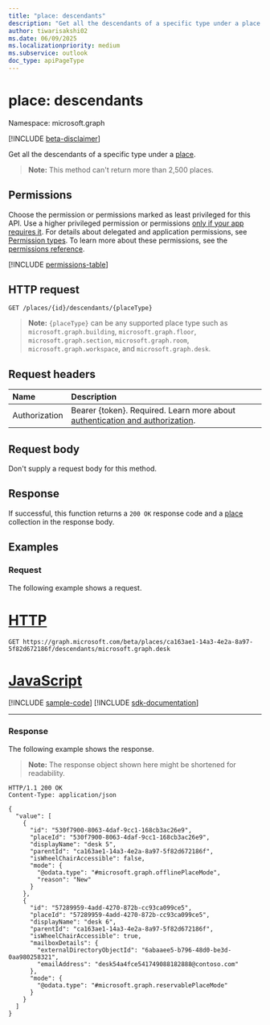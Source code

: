 ```yaml
---
title: "place: descendants"
description: "Get all the descendants of a specific type under a place."
author: tiwarisakshi02
ms.date: 06/09/2025
ms.localizationpriority: medium
ms.subservice: outlook
doc_type: apiPageType
---
```


# place: descendants

Namespace: microsoft.graph

[!INCLUDE [beta-disclaimer](../../includes/beta-disclaimer.md)]

Get all the descendants of a specific type under a [place](../resources/place.md).

> **Note:**
> This method can't return more than 2,500 places.

## Permissions

Choose the permission or permissions marked as least privileged for this API. Use a higher privileged permission or permissions [only if your app requires it](/graph/permissions-overview#best-practices-for-using-microsoft-graph-permissions). For details about delegated and application permissions, see [Permission types](/graph/permissions-overview#permission-types). To learn more about these permissions, see the [permissions reference](/graph/permissions-reference).

<!-- {
  "blockType": "permissions",
  "name": "place-descendants-permissions"
}
-->
[!INCLUDE [permissions-table](../includes/permissions/place-descendants-permissions.md)]

## HTTP request

<!-- {
  "blockType": "ignored"
}
-->
``` http
GET /places/{id}/descendants/{placeType}
```

> **Note:**
> `{placeType}` can be any supported place type such as `microsoft.graph.building`, `microsoft.graph.floor`, `microsoft.graph.section`, `microsoft.graph.room`, `microsoft.graph.workspace`, and `microsoft.graph.desk`.

## Request headers

|Name|Description|
|:---|:---|
|Authorization|Bearer {token}. Required. Learn more about [authentication and authorization](/graph/auth/auth-concepts).|

## Request body

Don't supply a request body for this method.

## Response

If successful, this function returns a `200 OK` response code and a [place](../resources/place.md) collection in the response body.

## Examples

### Request

The following example shows a request.
# [HTTP](#tab/http)
<!-- {
  "blockType": "request",
  "name": "placethis.descendants"
}
-->
``` http
GET https://graph.microsoft.com/beta/places/ca163ae1-14a3-4e2a-8a97-5f82d672186f/descendants/microsoft.graph.desk
```

# [JavaScript](#tab/javascript)
[!INCLUDE [sample-code](../includes/snippets/javascript/placethisdescendants-javascript-snippets.md)]
[!INCLUDE [sdk-documentation](../includes/snippets/snippets-sdk-documentation-link.md)]

---

### Response

The following example shows the response.
>**Note:** The response object shown here might be shortened for readability.
<!-- {
  "blockType": "response",
  "truncated": true,
  "@odata.type": "Collection(microsoft.graph.place)"
}
-->
``` http
HTTP/1.1 200 OK
Content-Type: application/json

{
  "value": [
    {
      "id": "530f7900-8063-4daf-9cc1-168cb3ac26e9",
      "placeId": "530f7900-8063-4daf-9cc1-168cb3ac26e9",
      "displayName": "desk 5",
      "parentId": "ca163ae1-14a3-4e2a-8a97-5f82d672186f",
      "isWheelChairAccessible": false,
      "mode": {
        "@odata.type": "#microsoft.graph.offlinePlaceMode",
        "reason": "New"
      }
    },
    {
      "id": "57289959-4add-4270-872b-cc93ca099ce5",
      "placeId": "57289959-4add-4270-872b-cc93ca099ce5",
      "displayName": "desk 6",
      "parentId": "ca163ae1-14a3-4e2a-8a97-5f82d672186f",
      "isWheelChairAccessible": true,
      "mailboxDetails": {
        "externalDirectoryObjectId": "6abaaee5-b796-48d0-be3d-0aa980258321",
        "emailAddress": "desk54a4fce541749088182888@contoso.com"
      },
      "mode": {
        "@odata.type": "#microsoft.graph.reservablePlaceMode"
      }
    }
  ]
}
```

